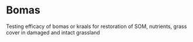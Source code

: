 # Bomas
Testing efficacy of bomas or kraals for restoration of SOM, nutrients, grass cover in damaged and intact grassland
